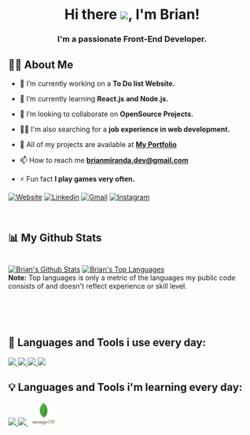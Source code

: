 <h1 align="center">Hi there <img src="https://raw.githubusercontent.com/MartinHeinz/MartinHeinz/master/wave.gif" width="30px">, I'm Brian!</h1>
<h3 align="center">I'm a passionate Front-End Developer.</h3>

## 🙋‍♂️ About Me

- 🔭 I’m currently working on a **To Do list Website.**

- 🌱 I’m currently learning **React.js and Node.js.**

- 👯 I’m looking to collaborate on **OpenSource Projects.**

- 🧑‍💻 I'm also searching for a **job experience in web development.**

- 🎨 All of my projects are available at **[My Portfolio](https://brianmiranda.dev)**

- 📫 How to reach me **brianmiranda.dev@gmail.com**

- ⚡ Fun fact **I play games very often.**

[![Website](https://img.shields.io/website?label=brianmiranda.dev&style=for-the-badge&url=https://sujeitoprogramador.com/)](https://brianmiranda.dev)
[![Linkedin](https://img.shields.io/badge/LinkedIn-0077B5?style=for-the-badge&logo=linkedin&logoColor=white)](https://www.linkedin.com/in/brianmirandadev/)
[![Gmail](https://img.shields.io/badge/Gmail-D14836?style=for-the-badge&logo=gmail&logoColor=white)](https://www.instagram.com/brianlluccas/)
[![Instagram](https://img.shields.io/badge/Instagram-E4405F?style=for-the-badge&logo=instagram&logoColor=white)](https://www.instagram.com/brianlluccas/)

<br>

## 📊 My Github Stats

  <br/>
    <a href="https://github.com/brianmirandadev/github-readme-stats"><img alt="Brian's Github Stats" src="https://github-readme-stats.vercel.app/api?username=brianmirandadev&show_icons=true&count_private=true&theme=dracula&hide_border=true&bg_color=0D1117" /></a>
  <a href="https://github.com/brianmirandadev/github-readme-stats"><img alt="Brian's Top Languages" src="https://github-readme-stats.vercel.app/api/top-langs/?username=brianmirandadev&langs_count=8&count_private=true&layout=compact&theme=dracula&hide_border=true&bg_color=0D1117" /></a>
  <br/>
  <b>Note:</b> Top languages is only a metric of the languages my public code consists of and doesn't reflect experience or skill level.

<br><br><br>

## 🚀 Languages and Tools i use every day:

<p align="left">
    <a href="https://developer.mozilla.org/en-US/docs/Web/JavaScript" target="_blank"> <img src="https://img.icons8.com/color/48/000000/javascript.png"/> </a> 
    <a href="https://www.w3.org/html/" target="_blank"> <img src="https://img.icons8.com/color/48/000000/html-5.png"/> </a> 
    <a href="https://www.w3schools.com/css/" target="_blank"> <img src="https://img.icons8.com/color/48/000000/css3.png"/> </a>    
    <a href="https://git-scm.com/" target="_blank"> <img src="https://img.icons8.com/color/48/000000/git.png"/> </a><br>

## 💡 Languages and Tools i'm learning every day:

<p align="left"> 
    <a href="https://reactjs.org/" target="_blank"> <img src="https://img.icons8.com/color/48/000000/react-native.png"/> </a>
    <a style="padding-right:8px;" href="https://nodejs.org" target="_blank"> <img src="https://img.icons8.com/color/48/000000/nodejs.png"/> </a>
    <a href="https://www.mongodb.com/" target="_blank"> <img src="https://raw.githubusercontent.com/devicons/devicon/master/icons/mongodb/mongodb-original-wordmark.svg" alt="mongodb" width="48" height="48"/> </a> 
</p>


